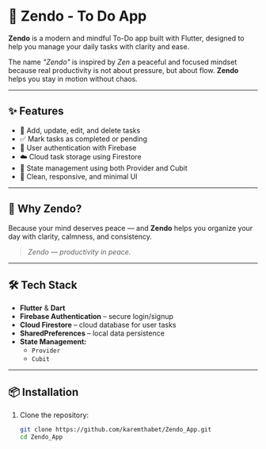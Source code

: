 # 📱 Zendo - To Do App

**Zendo** is a modern and mindful To-Do app built with Flutter, designed to help you manage your daily tasks with clarity and ease.

The name *"Zendo"* is inspired by *Zen* a peaceful and focused mindset  because real productivity is not about pressure, but about flow. **Zendo** helps you stay in motion without chaos.

---

## ✨ Features

- 📝 Add, update, edit, and delete tasks  
- ✅ Mark tasks as completed or pending  
- 🔐 User authentication with Firebase  
- ☁️ Cloud task storage using Firestore  
- 🔄 State management using both Provider and Cubit  
- 🎨 Clean, responsive, and minimal UI

---

## 🚀 Why Zendo?

Because your mind deserves peace — and **Zendo** helps you organize your day with clarity, calmness, and consistency.

> *Zendo — productivity in peace.*

---

## 🛠️ Tech Stack

- **Flutter** & **Dart**  
- **Firebase Authentication** – secure login/signup  
- **Cloud Firestore** – cloud database for user tasks  
- **SharedPreferences** – local data persistence  
- **State Management:**  
  - `Provider`  
  - `Cubit`  

---

## 📦 Installation

1. Clone the repository:
   ```bash
   git clone https://github.com/karemthabet/Zendo_App.git
   cd Zendo_App
